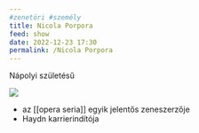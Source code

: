 ```yaml
---
#zenetöri #személy
title: Nicola Porpora
feed: show
date: 2022-12-23 17:30
permalink: /Nicola Porpora
---
```

Nápolyi születésű
<div class="cropped"><img src="https://upload.wikimedia.org/wikipedia/commons/b/b5/Nicola_Antonio_Porpora.jpg?1664529551446"></div>

- az [[opera seria]] egyik jelentős zeneszerzője
- Haydn karrierindítója